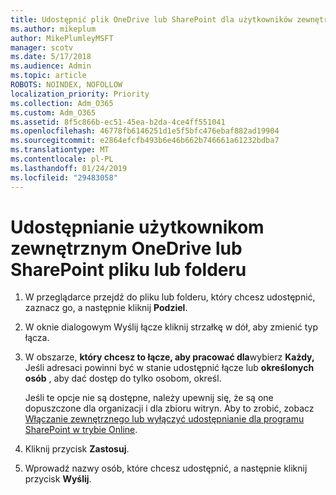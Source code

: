 ```yaml
---
title: Udostępnić plik OneDrive lub SharePoint dla użytkowników zewnętrznych
ms.author: mikeplum
author: MikePlumleyMSFT
manager: scotv
ms.date: 5/17/2018
ms.audience: Admin
ms.topic: article
ROBOTS: NOINDEX, NOFOLLOW
localization_priority: Priority
ms.collection: Adm_O365
ms.custom: Adm_O365
ms.assetid: 8f5c866b-ec51-45ea-b2da-4ce4ff551041
ms.openlocfilehash: 46778fb6146251d1e5f5bfc476ebaf882ad19904
ms.sourcegitcommit: e2864efcfb493b6e46b662b746661a61232bdba7
ms.translationtype: MT
ms.contentlocale: pl-PL
ms.lasthandoff: 01/24/2019
ms.locfileid: "29483058"
---
```

# <a name="share-a-onedrive-or-sharepoint-file-or-folder-with-external-users"></a>Udostępnianie użytkownikom zewnętrznym OneDrive lub SharePoint pliku lub folderu

1. W przeglądarce przejdź do pliku lub folderu, który chcesz udostępnić, zaznacz go, a następnie kliknij **Podziel**.
    
2. W oknie dialogowym Wyślij łącze kliknij strzałkę w dół, aby zmienić typ łącza.
    
3. W obszarze, **który chcesz to łącze, aby pracować dla**wybierz **Każdy,** Jeśli adresaci powinni być w stanie udostępnić łącze lub **określonych osób** , aby dać dostęp do tylko osobom, określ. 
    
    Jeśli te opcje nie są dostępne, należy upewnij się, że są one dopuszczone dla organizacji i dla zbioru witryn. Aby to zrobić, zobacz [Włączanie zewnętrznego lub wyłączyć udostępnianie dla programu SharePoint w trybie Online](https://go.microsoft.com/fwlink/?linkid=866426).
    
4. Kliknij przycisk **Zastosuj**.
    
5. Wprowadź nazwy osób, które chcesz udostępnić, a następnie kliknij przycisk **Wyślij**.
    

